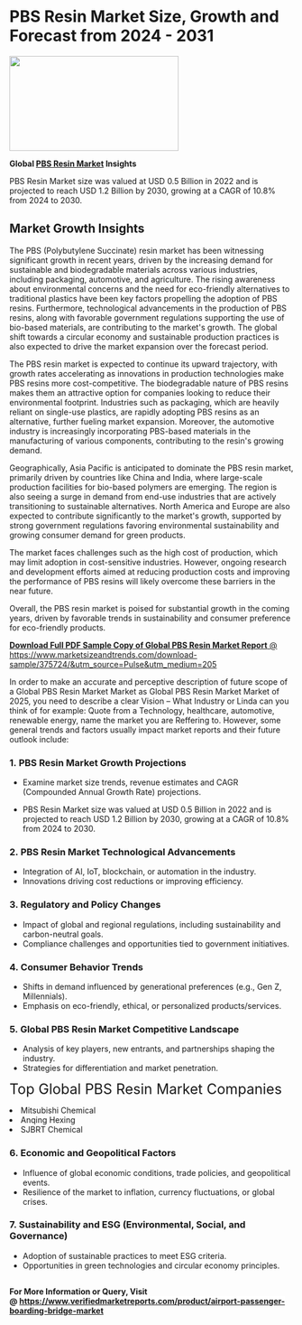 <H1>PBS Resin Market Size, Growth and Forecast from 2024 - 2031</H1><img class="aligncenter size-medium wp-image-584254" src="https://thirdeyenews.in/wp-content/uploads/2024/09/Global-Market-Research-300x168.jpeg" alt="" width="300" height="168" /><p><strong>Global&nbsp;<a href="https://www.marketsizeandtrends.com/download-sample/375724/&amp;utm_source=Pulse&amp;utm_medium=205">PBS Resin Market</a> Insights</strong></p><p>PBS Resin Market size was valued at USD 0.5 Billion in 2022 and is projected to reach USD 1.2 Billion by 2030, growing at a CAGR of 10.8% from 2024 to 2030.</p><p><h2>Market Growth Insights</h2> <p>The PBS (Polybutylene Succinate) resin market has been witnessing significant growth in recent years, driven by the increasing demand for sustainable and biodegradable materials across various industries, including packaging, automotive, and agriculture. The rising awareness about environmental concerns and the need for eco-friendly alternatives to traditional plastics have been key factors propelling the adoption of PBS resins. Furthermore, technological advancements in the production of PBS resins, along with favorable government regulations supporting the use of bio-based materials, are contributing to the market's growth. The global shift towards a circular economy and sustainable production practices is also expected to drive the market expansion over the forecast period.</p> <p><a href="#"></a></p> <p>The PBS resin market is expected to continue its upward trajectory, with growth rates accelerating as innovations in production technologies make PBS resins more cost-competitive. The biodegradable nature of PBS resins makes them an attractive option for companies looking to reduce their environmental footprint. Industries such as packaging, which are heavily reliant on single-use plastics, are rapidly adopting PBS resins as an alternative, further fueling market expansion. Moreover, the automotive industry is increasingly incorporating PBS-based materials in the manufacturing of various components, contributing to the resin's growing demand.</p> <p>Geographically, Asia Pacific is anticipated to dominate the PBS resin market, primarily driven by countries like China and India, where large-scale production facilities for bio-based polymers are emerging. The region is also seeing a surge in demand from end-use industries that are actively transitioning to sustainable alternatives. North America and Europe are also expected to contribute significantly to the market's growth, supported by strong government regulations favoring environmental sustainability and growing consumer demand for green products.</p> <p>The market faces challenges such as the high cost of production, which may limit adoption in cost-sensitive industries. However, ongoing research and development efforts aimed at reducing production costs and improving the performance of PBS resins will likely overcome these barriers in the near future.</p> <p>Overall, the PBS resin market is poised for substantial growth in the coming years, driven by favorable trends in sustainability and consumer preference for eco-friendly products.</p> <p><a href="#"></p><p><span class=""><strong>Download Full PDF Sample Copy of Global PBS Resin Market Report</strong> @ <a href="https://www.marketsizeandtrends.com/download-sample/375724/&amp;utm_source=Pulse&amp;utm_medium=205" target="_blank">https://www.marketsizeandtrends.com/download-sample/375724/&amp;utm_source=Pulse&amp;utm_medium=205</a></span></p><p>In order to make an accurate and perceptive description of future scope of a Global&nbsp;PBS Resin Market Market as Global&nbsp;PBS Resin Market Market of 2025, you need to describe a clear Vision &ndash; What Industry or Linda can you think of for example: Quote from a Technology, healthcare, automotive, renewable energy, name the market you are Reffering to. However, some general trends and factors usually impact market reports and their future outlook include:</p><h3>1.&nbsp;<strong>PBS Resin Market Growth Projections</strong></h3><ul><li>Examine market size trends, revenue estimates and CAGR (Compounded Annual Growth Rate) projections.</li><li><p>PBS Resin Market size was valued at USD 0.5 Billion in 2022 and is projected to reach USD 1.2 Billion by 2030, growing at a CAGR of 10.8% from 2024 to 2030.</p></li></ul><h3>2.&nbsp;<strong>PBS Resin Market Technological Advancements</strong></h3><ul><li>Integration of AI, IoT, blockchain, or automation in the industry.</li><li>Innovations driving cost reductions or improving efficiency.</li></ul><h3>3.&nbsp;<strong>Regulatory and Policy Changes</strong></h3><ul><li>Impact of global and regional regulations, including sustainability and carbon-neutral goals.</li><li>Compliance challenges and opportunities tied to government initiatives.</li></ul><h3>4.&nbsp;<strong>Consumer Behavior Trends</strong></h3><ul><li>Shifts in demand influenced by generational preferences (e.g., Gen Z, Millennials).</li><li>Emphasis on eco-friendly, ethical, or personalized products/services.</li></ul><h3>5.&nbsp;<strong>Global PBS Resin Market Competitive Landscape</strong></h3><ul><li>Analysis of key players, new entrants, and partnerships shaping the industry.</li><li>Strategies for differentiation and market penetration.</li></ul><p data-pm-slice="1 1 []"><span style="color: inherit; font-family: inherit; font-size: 25px;">Top Global PBS Resin Market Companies</span></p><div class="" data-test-id=""><p><li>Mitsubishi Chemical</li><li> Anqing Hexing</li><li> SJBRT Chemical</li></p></div><h3>6.&nbsp;<strong>Economic and Geopolitical Factors</strong></h3><ul><li>Influence of global economic conditions, trade policies, and geopolitical events.</li><li>Resilience of the market to inflation, currency fluctuations, or global crises.</li></ul><h3>7.&nbsp;<strong>Sustainability and ESG (Environmental, Social, and Governance)</strong></h3><ul><li>Adoption of sustainable practices to meet ESG criteria.</li><li>Opportunities in green technologies and circular economy principles.</li></ul><h2><strong style="font-size: 14px;">For More Information or Query, Visit @&nbsp;</strong><a style="background-color: #ffffff; font-size: 14px;" href="https://www.marketsizeandtrends.com/report/pbs-resin-market/" target="_blank">https://www.verifiedmarketreports.com/product/airport-passenger-boarding-bridge-market</a></h2>
